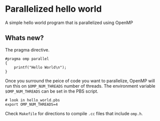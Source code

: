 # Parallelized hello world

A simple hello world program that is parallelized using OpenMP

## Whats new?

The pragma directive.
```
#pragma omp parallel
{
    printf("Hello World\n");
}
```
Once you surround the peice of code you want to parallelize, OpenMP will run this on `$OMP_NUM_THREADS` number of threads.
The environment variable `$OMP_NUM_THREADS` can be set in the PBS script.
```
# look in hello_world.pbs
export OMP_NUM_THREADS=4
```
Check `Makefile` for directions to compile `.cc` files that include `omp.h`.